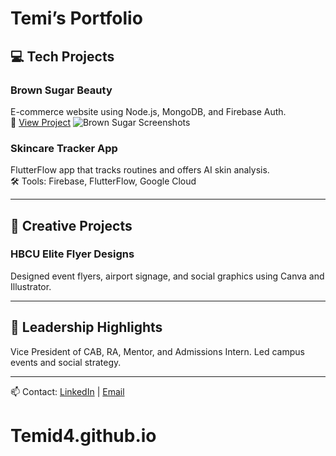 # Temi’s Portfolio

## 💻 Tech Projects

### Brown Sugar Beauty
E-commerce website using Node.js, MongoDB, and Firebase Auth.  
🔗 [View Project](https://link-to-your-project.com)
![Brown Sugar Screenshots](images/BrownSugarHair/)

### Skincare Tracker App
FlutterFlow app that tracks routines and offers AI skin analysis.  
🛠️ Tools: Firebase, FlutterFlow, Google Cloud

---

## 🎨 Creative Projects

### HBCU Elite Flyer Designs
Designed event flyers, airport signage, and social graphics using Canva and Illustrator.

---

## 🧠 Leadership Highlights
Vice President of CAB, RA, Mentor, and Admissions Intern. Led campus events and social strategy.

---
📫 Contact: [LinkedIn](https://www.linkedin.com/in/temidayoadeyemo/) | [Email](molenopesoluwa@gmail.com)
# Temid4.github.io
